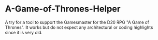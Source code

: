 # A-Game-of-Thrones-Helper
A try for a tool to support the Gamesmaster for the D20 RPG "A Game of Thrones". It works but do not expect any architectural or coding highlights since it is very old.
